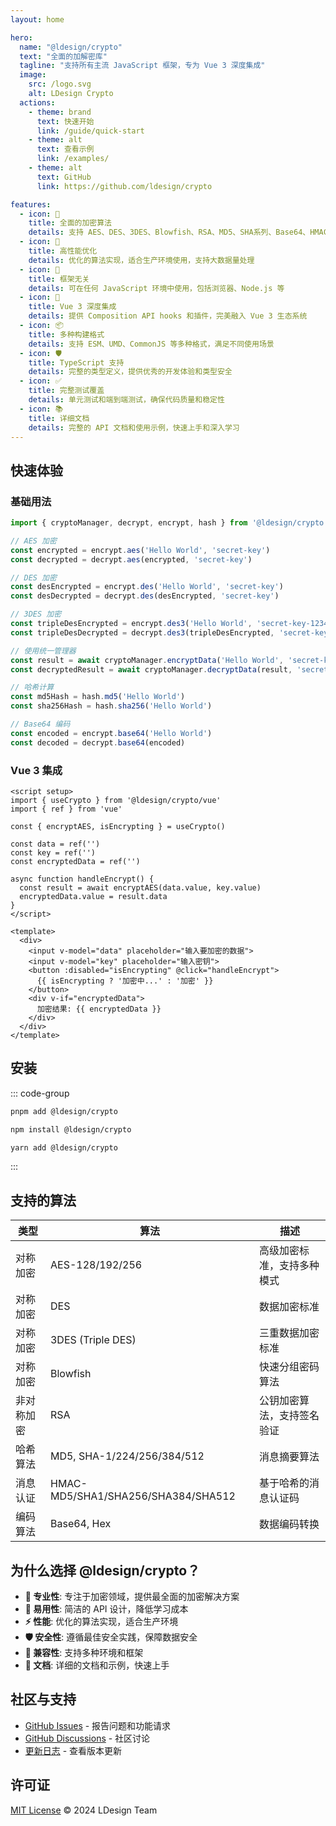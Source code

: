 ```yaml
---
layout: home

hero:
  name: "@ldesign/crypto"
  text: "全面的加解密库"
  tagline: "支持所有主流 JavaScript 框架，专为 Vue 3 深度集成"
  image:
    src: /logo.svg
    alt: LDesign Crypto
  actions:
    - theme: brand
      text: 快速开始
      link: /guide/quick-start
    - theme: alt
      text: 查看示例
      link: /examples/
    - theme: alt
      text: GitHub
      link: https://github.com/ldesign/crypto

features:
  - icon: 🔐
    title: 全面的加密算法
    details: 支持 AES、DES、3DES、Blowfish、RSA、MD5、SHA系列、Base64、HMAC 等所有主流加密算法
  - icon: 🚀
    title: 高性能优化
    details: 优化的算法实现，适合生产环境使用，支持大数据量处理
  - icon: 🎯
    title: 框架无关
    details: 可在任何 JavaScript 环境中使用，包括浏览器、Node.js 等
  - icon: 🔧
    title: Vue 3 深度集成
    details: 提供 Composition API hooks 和插件，完美融入 Vue 3 生态系统
  - icon: 📦
    title: 多种构建格式
    details: 支持 ESM、UMD、CommonJS 等多种格式，满足不同使用场景
  - icon: 🛡️
    title: TypeScript 支持
    details: 完整的类型定义，提供优秀的开发体验和类型安全
  - icon: ✅
    title: 完整测试覆盖
    details: 单元测试和端到端测试，确保代码质量和稳定性
  - icon: 📚
    title: 详细文档
    details: 完整的 API 文档和使用示例，快速上手和深入学习
---
```


## 快速体验

### 基础用法

```typescript
import { cryptoManager, decrypt, encrypt, hash } from '@ldesign/crypto'

// AES 加密
const encrypted = encrypt.aes('Hello World', 'secret-key')
const decrypted = decrypt.aes(encrypted, 'secret-key')

// DES 加密
const desEncrypted = encrypt.des('Hello World', 'secret-key')
const desDecrypted = decrypt.des(desEncrypted, 'secret-key')

// 3DES 加密
const tripleDesEncrypted = encrypt.des3('Hello World', 'secret-key-123456789012')
const tripleDesDecrypted = decrypt.des3(tripleDesEncrypted, 'secret-key-123456789012')

// 使用统一管理器
const result = await cryptoManager.encryptData('Hello World', 'secret-key', 'AES')
const decryptedResult = await cryptoManager.decryptData(result, 'secret-key')

// 哈希计算
const md5Hash = hash.md5('Hello World')
const sha256Hash = hash.sha256('Hello World')

// Base64 编码
const encoded = encrypt.base64('Hello World')
const decoded = decrypt.base64(encoded)
```

### Vue 3 集成

```vue
<script setup>
import { useCrypto } from '@ldesign/crypto/vue'
import { ref } from 'vue'

const { encryptAES, isEncrypting } = useCrypto()

const data = ref('')
const key = ref('')
const encryptedData = ref('')

async function handleEncrypt() {
  const result = await encryptAES(data.value, key.value)
  encryptedData.value = result.data
}
</script>

<template>
  <div>
    <input v-model="data" placeholder="输入要加密的数据">
    <input v-model="key" placeholder="输入密钥">
    <button :disabled="isEncrypting" @click="handleEncrypt">
      {{ isEncrypting ? '加密中...' : '加密' }}
    </button>
    <div v-if="encryptedData">
      加密结果: {{ encryptedData }}
    </div>
  </div>
</template>
```

## 安装

::: code-group

```bash [pnpm]
pnpm add @ldesign/crypto
```

```bash [npm]
npm install @ldesign/crypto
```

```bash [yarn]
yarn add @ldesign/crypto
```

:::

## 支持的算法

| 类型       | 算法                               | 描述                       |
| ---------- | ---------------------------------- | -------------------------- |
| 对称加密   | AES-128/192/256                    | 高级加密标准，支持多种模式 |
| 对称加密   | DES                                | 数据加密标准               |
| 对称加密   | 3DES (Triple DES)                  | 三重数据加密标准           |
| 对称加密   | Blowfish                           | 快速分组密码算法           |
| 非对称加密 | RSA                                | 公钥加密算法，支持签名验证 |
| 哈希算法   | MD5, SHA-1/224/256/384/512         | 消息摘要算法               |
| 消息认证   | HMAC-MD5/SHA1/SHA256/SHA384/SHA512 | 基于哈希的消息认证码       |
| 编码算法   | Base64, Hex                        | 数据编码转换               |

## 为什么选择 @ldesign/crypto？

- **🎯 专业性**: 专注于加密领域，提供最全面的加密解决方案
- **🔧 易用性**: 简洁的 API 设计，降低学习成本
- **⚡ 性能**: 优化的算法实现，适合生产环境
- **🛡️ 安全性**: 遵循最佳安全实践，保障数据安全
- **🔄 兼容性**: 支持多种环境和框架
- **📖 文档**: 详细的文档和示例，快速上手

## 社区与支持

- [GitHub Issues](https://github.com/ldesign/crypto/issues) - 报告问题和功能请求
- [GitHub Discussions](https://github.com/ldesign/crypto/discussions) - 社区讨论
- [更新日志](https://github.com/ldesign/crypto/blob/main/CHANGELOG.md) - 查看版本更新

## 许可证

[MIT License](https://github.com/ldesign/crypto/blob/main/LICENSE) © 2024 LDesign Team
